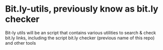 # Bit.ly-utils, previously know as bit.ly checker

Bit-ly utils will be an script that contains various utilities to search & check bit.ly links, including the script bit.ly checker (previous name of this repo)
and other tools
